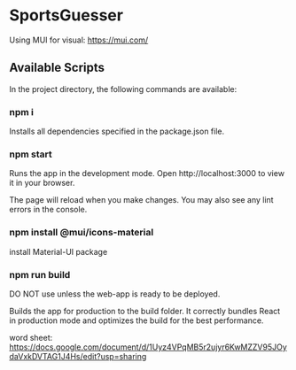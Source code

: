 # SportsGuesser

Using MUI for visual: https://mui.com/

## Available Scripts
In the project directory, the following commands are available:

### npm i
Installs all dependencies specified in the package.json file.

### npm start
Runs the app in the development mode.
Open http://localhost:3000 to view it in your browser.

The page will reload when you make changes.
You may also see any lint errors in the console.

### npm install @mui/icons-material
install Material-UI package

### npm run build 
DO NOT use unless the web-app is ready to be deployed.

Builds the app for production to the build folder.
It correctly bundles React in production mode and optimizes the build for the best performance.

word sheet:
https://docs.google.com/document/d/1Uyz4VPqMB5r2ujyr6KwMZZV95JOydaVxkDVTAG1J4Hs/edit?usp=sharing
